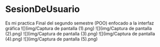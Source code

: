 # SesionDeUsuario
Es mi practica Final del segundo semestre (POO) enfocado a la interfaz gráfica
![](img/Captura de pantalla (1).png)
![](img/Captura de pantalla (2).png)
![](img/Captura de pantalla (3).png)
![](img/Captura de pantalla (4).png)
![](img/Captura de pantalla (5).png)
